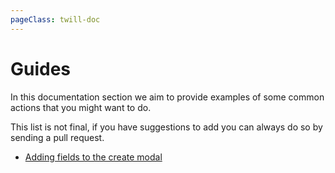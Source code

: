 ```yaml
---
pageClass: twill-doc
---
```


# Guides

In this documentation section we aim to provide examples of some common actions that you might want to do.

This list is not final, if you have suggestions to add you can always do so by sending a pull request.

- [Adding fields to the create modal](./adding-fields-to-the-create-modal)
